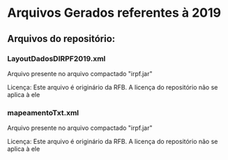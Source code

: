 # Arquivos Gerados referentes à 2019

## Arquivos do repositório:

### LayoutDadosDIRPF2019.xml

Arquivo presente no arquivo compactado "irpf.jar"

Licença: Este arquivo é originário da RFB. A licença do repositório não se aplica à ele

### mapeamentoTxt.xml

Arquivo presente no arquivo compactado "irpf.jar"

Licença: Este arquivo é originário da RFB. A licença do repositório não se aplica à ele